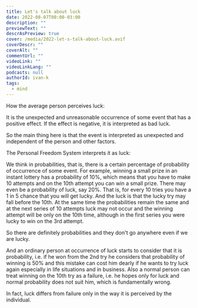```yaml
---
title: Let's talk about luck
date: 2022-08-07T00:00-03:00
description: ""
previewText: ""
descrAsPreview: true
cover: /media/2022-let-s-talk-about-luck.avif
coverDescr: ""
coverAlt: ""
commentUrl: ""
videoLink: ""
videoLinkLang: ""
podcasts: null
authorId: ivan-k
tags:
  - mind
---
```

How the average person perceives luck:

It is the unexpected and unreasonable occurrence of some event that has a positive effect. If the effect is negative, it is interpreted as bad luck.

So the main thing here is that the event is interpreted as unexpected and independent of the person and other factors.

The Personal Freedom System interprets it as luck:

We think in probabilities, that is, there is a certain percentage of probability of occurrence of some event. For example, winning a small prize in an instant lottery has a probability of 10%, which means that you have to make 10 attempts and on the 10th attempt you can win a small prize. There may even be a probability of luck, say 20%. That is, for every 10 tries you have a 1 in 5 chance that you will get lucky. And the luck is that the lucky try may fall before the 10th. At the same time the probabilities remain the same and at the next series of 10 attempts luck may not occur and the winning attempt will be only on the 10th time, although in the first series you were lucky to win on the 3rd attempt.

So there are definitely probabilities and they don't go anywhere even if we are lucky.

And an ordinary person at occurrence of luck starts to consider that it is probability, i.e. if he won from the 2nd try he considers that probability of winning is 50% and this mistake can cost him dearly if he wants to try luck again especially in life situations and in business. Also a normal person can treat winning on the 10th try as a failure, i.e. he hopes only for luck and normal probability does not suit him, which is fundamentally wrong.

In fact, luck differs from failure only in the way it is perceived by the individual.
